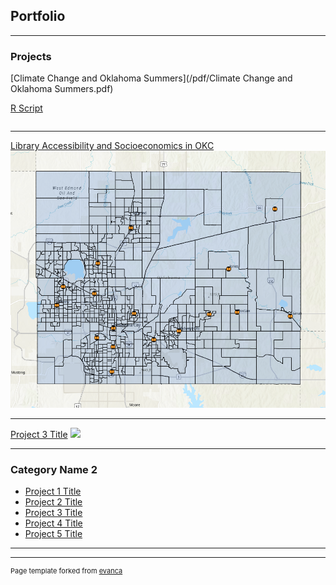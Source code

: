 ## Portfolio

---

### Projects 

[Climate Change and Oklahoma Summers](/pdf/Climate Change and Oklahoma Summers.pdf)  

[R Script](https://github.com/abbeycolijn/abbeycolijn/blob/master/Climate%20Change%20and%20OK%20Summers.R)
```r


```

---
[Library Accessibility and Socioeconomics in OKC](https://storymaps.arcgis.com/stories/73f7794824284a058cc8a58224041939)
<img src="images/Screenshot 2025-02-12 194148.png?raw=true"/>

---
[Project 3 Title](http://example.com/)
<img src="images/dummy_thumbnail.jpg?raw=true"/>

---

### Category Name 2

- [Project 1 Title](http://example.com/)
- [Project 2 Title](http://example.com/)
- [Project 3 Title](http://example.com/)
- [Project 4 Title](http://example.com/)
- [Project 5 Title](http://example.com/)

---




---
<p style="font-size:11px">Page template forked from <a href="https://github.com/evanca/quick-portfolio">evanca</a></p>
<!-- Remove above link if you don't want to attibute -->
